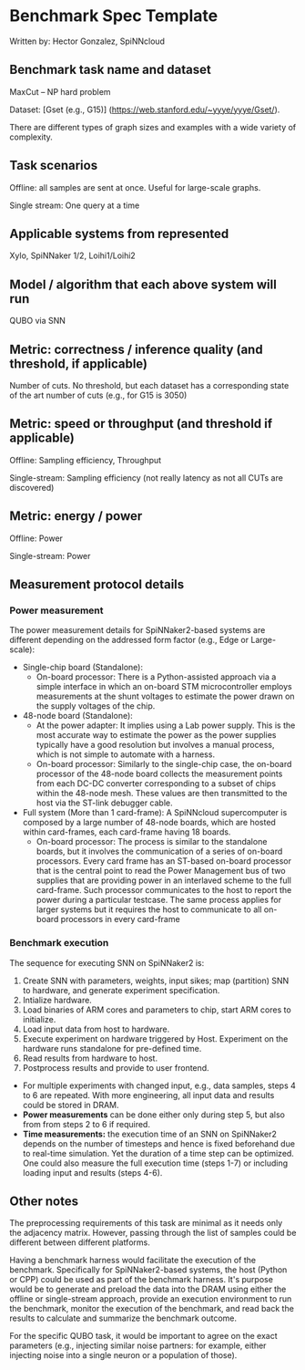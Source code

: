 # Benchmark Spec Template

Written by: Hector Gonzalez, SpiNNcloud

## Benchmark task name and dataset
MaxCut – NP hard problem

Dataset: [Gset (e.g., G15)]
(https://web.stanford.edu/~yyye/yyye/Gset/).

There are different types of graph sizes and
examples with a wide variety of complexity.

## Task scenarios
Offline: all samples are sent at once. Useful for
large-scale graphs.

Single stream: One query at a time

## Applicable systems from represented
Xylo, SpiNNaker 1/2, Loihi1/Loihi2

## Model / algorithm that each above system will run
QUBO via SNN 

## Metric: correctness / inference quality (and threshold, if applicable)
Number of cuts. No threshold, but each dataset
has a corresponding state of the art number of
cuts (e.g., for G15 is 3050)


## Metric: speed or throughput (and threshold if applicable)
Offline: Sampling efficiency, Throughput

Single-stream: Sampling efficiency (not really latency as not all CUTs are discovered)

## Metric: energy / power
Offline: Power

Single-stream: Power

## Measurement protocol details

### Power measurement
The power measurement details for SpiNNaker2-based systems are different depending on the addressed form factor (e.g., Edge or Large-scale):

* Single-chip board (Standalone):
  - On-board processor: There is a Python-assisted approach via a simple interface in which an on-board STM microcontroller employs measurements at the shunt voltages to estimate the power drawn on the supply voltages of the chip.
* 48-node board (Standalone):
  - At the power adapter: It implies using a Lab power supply. This is the most accurate way to estimate the power as the power supplies typically have a good resolution but involves a manual process, which is not simple to automate with a harness.
  - On-board processor: Similarly to the single-chip case, the on-board processor of the 48-node board collects the measurement points from each DC-DC converter corresponding to a subset of chips within the 48-node mesh. These values are then transmitted to the host via the ST-link debugger cable.
* Full system (More than 1 card-frame): A SpiNNcloud supercomputer is composed by a large number of 48-node boards, which are hosted within card-frames, each card-frame having 18 boards.
  - On-board processor: The process is similar to the standalone boards, but it involves the communication of a series of on-board processors. Every card frame has an ST-based on-board processor that is the central point to read the Power Management bus of two supplies that are providing power in an interlaved scheme to the full card-frame. Such processor communicates to the host to report the power during a particular testcase. The same process applies for larger systems but it requires the host to communicate to all on-board processors in every card-frame

### Benchmark execution

The sequence for executing SNN on SpiNNaker2 is:
1. Create SNN with parameters, weights, input sikes; map (partition) SNN  to
   hardware, and generate experiment specification.
2. Intialize hardware.
3. Load binaries of ARM cores and parameters to chip, start ARM cores to
   initialize.
4. Load input data from host to hardware.
5. Execute experiment on hardware triggered by Host. Experiment on the hardware
   runs standalone for pre-defined time.
6. Read results from hardware to host.
7. Postprocess results and provide to user frontend.

* For multiple experiments with changed input, e.g., data samples, steps 4 to
  6 are repeated. With more engineering, all input data and results could be stored in DRAM.
* **Power measurements** can be done either only during step 5, but also from
  from steps 2 to 6 if required.
* **Time measurements:** the execution time of an SNN on SpiNNaker2 depends on
  the number of timesteps and hence is fixed beforehand due to real-time
  simulation. Yet the duration of a time step can be optimized. One could also
  measure the full execution time (steps 1-7) or including loading input and
  results (steps 4-6).

## Other notes
The preprocessing requirements of this task are minimal as it needs only the adjacency matrix. However, passing through the list of samples could be different between different platforms.

Having a benchmark harness would facilitate the execution of the benchmark. Specifically for SpiNNaker2-based systems, the host (Python or CPP) could be used as part of the benchmark harness. It's purpose would be to generate and preload the data into the DRAM using either the offline or single-stream approach, provide an execution environment to run the benchmark, monitor the execution of the benchmark, and read back the results to calculate and summarize the benchmark outcome.

For the specific QUBO task, it would be important to agree on the exact parameters (e.g., injecting similar noise partners: for example,
either injecting noise into a single neuron or a population of those).


